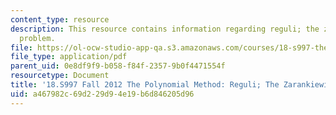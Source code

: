```yaml
---
content_type: resource
description: This resource contains information regarding reguli; the zarankiewicz
  problem.
file: https://ol-ocw-studio-app-qa.s3.amazonaws.com/courses/18-s997-the-polynomial-method-fall-2012/a467982c69d229d94e19b6d846205d96_MIT18_S997F12_lec10.pdf
file_type: application/pdf
parent_uid: 0e8df9f9-b058-f84f-2357-9b0f4471554f
resourcetype: Document
title: '18.S997 Fall 2012 The Polynomial Method: Reguli; The Zarankiewicz Problem'
uid: a467982c-69d2-29d9-4e19-b6d846205d96
---
```

